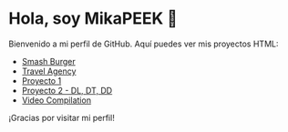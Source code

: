 # Hola, soy MikaPEEK 👋

Bienvenido a mi perfil de GitHub. Aquí puedes ver mis proyectos HTML:

- [Smash Burger](https://mikapeek.github.io/mi-portfolio-htm/build-a-recipe-page%20smash%20tuto.html)
- [Travel Agency](https://mikapeek.github.io/mi-portfolio-htm/build-a-travel-agency-page.html)
- [Proyecto 1](https://mikapeek.github.io/mi-portfolio-htm/proyecto%201.html)
- [Proyecto 2 - DL, DT, DD](https://mikapeek.github.io/mi-portfolio-htm/proyecto%202%20dl,%20dt%20,%20dd.html)
- [Video Compilation](https://mikapeek.github.io/mi-portfolio-htm/video%20compilation%20iframe.html)

¡Gracias por visitar mi perfil!
